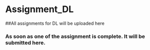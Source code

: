 # Assignment_DL
##All assignments for DL will be uploaded here

### As soon as one of the assignment is complete. It will be submitted here. 

